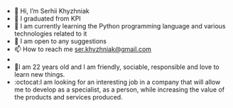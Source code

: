 - 👋 Hi, I’m Serhii Khyzhniak
- :office: I graduated from KPI
- 🌱 I am currently learning the Python programming language and various technologies related to it
- 💞️ I am open to any suggestions
- 📫 How to reach me ser.khyzhniak@gmail.com
- 
- 👀I am 22 years old and I am friendly, sociable, responsible and love to learn new things. 
- :octocat:I am looking for an interesting job in a company that will allow me to develop as a specialist, 
    as a person, while increasing the value of the products and services produced.


<!---
KhizhnyakSergey/KhizhnyakSergey is a ✨ special ✨ repository because its `README.md` (this file) appears on your GitHub profile.
You can click the Preview link to take a look at your changes.
--->
